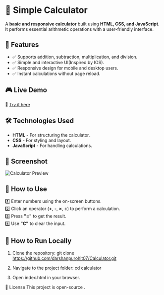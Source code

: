 # 🔢 Simple Calculator

A **basic and responsive calculator** built using **HTML, CSS, and JavaScript**. It performs essential arithmetic operations with a user-friendly interface.

## 🚀 Features
- ✅ Supports addition, subtraction, multiplication, and division.
- ✅ Simple and interactive UI(Inspired by IOS).
- ✅ Responsive design for mobile and desktop users.
- ✅ Instant calculations without page reload.

## 🎮 Live Demo
🔗 [Try it here](https://darshanpurohit07.github.io/Calculator/)

## 🛠️ Technologies Used
- **HTML** - For structuring the calculator.
- **CSS** - For styling and layout.
- **JavaScript** - For handling calculations.

## 📸 Screenshot
![Calculator Preview](https://your-image-link.png)

## 📌 How to Use
1️⃣ Enter numbers using the on-screen buttons.  
2️⃣ Click an operator (**+**, **-**, **×**, **÷**) to perform a calculation.  
3️⃣ Press **"="** to get the result.  
4️⃣ Use **"C"** to clear the input.  

## 🔧 How to Run Locally
1. Clone the repository:
   git clone https://github.com/darshanpurohit07/Calculator.git
   
2. Navigate to the project folder:
   cd calculator
   
3. Open index.html in your browser.

📜 License
This project is open-source .
